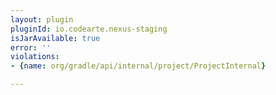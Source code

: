```yaml
---
layout: plugin
pluginId: io.codearte.nexus-staging
isJarAvailable: true
error: ''
violations:
- {name: org/gradle/api/internal/project/ProjectInternal}

---
```

